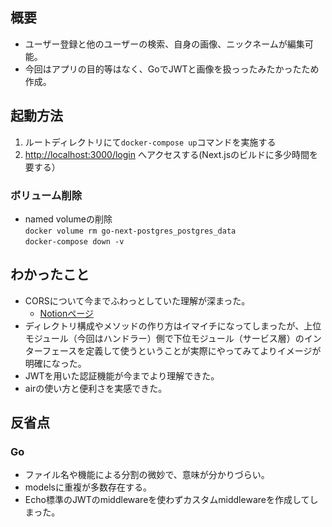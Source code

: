 ## 概要
- ユーザー登録と他のユーザーの検索、自身の画像、ニックネームが編集可能。
- 今回はアプリの目的等はなく、GoでJWTと画像を扱っったみたかったため作成。

## 起動方法
1. ルートディレクトリにて`docker-compose up`コマンドを実施する
1. [http://localhost:3000/login](http://localhost:3000/login) へアクセスする(Next.jsのビルドに多少時間を要する）

### ボリューム削除
- named volumeの削除<br>
`docker volume rm go-next-postgres_postgres_data`<br>
`docker-compose down -v`

## わかったこと
- CORSについて今までふわっとしていた理解が深まった。
  - [Notionページ](https://pinto-waltz-911.notion.site/CORS-86542816a15a486ca2ae4f29f92de5a2)
- ディレクトリ構成やメソッドの作り方はイマイチになってしまったが、上位モジュール（今回はハンドラー）側で下位モジュール（サービス層）のインターフェースを定義して使うということが実際にやってみてよりイメージが明確になった。
- JWTを用いた認証機能が今までより理解できた。
- airの使い方と便利さを実感できた。

## 反省点
### Go
- ファイル名や機能による分割の微妙で、意味が分かりづらい。
- modelsに重複が多数存在する。
- Echo標準のJWTのmiddlewareを使わずカスタムmiddlewareを作成してしまった。
